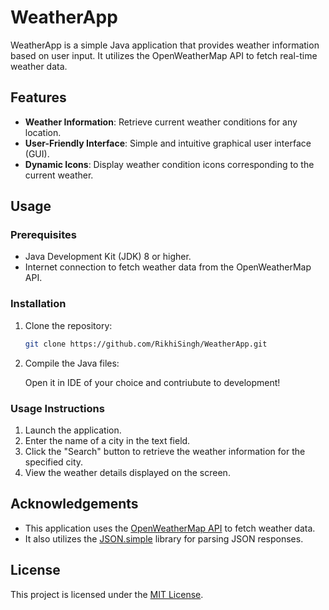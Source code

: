 # WeatherApp

WeatherApp is a simple Java application that provides weather information based on user input. It utilizes the OpenWeatherMap API to fetch real-time weather data.

## Features

- **Weather Information**: Retrieve current weather conditions for any location.
- **User-Friendly Interface**: Simple and intuitive graphical user interface (GUI).
- **Dynamic Icons**: Display weather condition icons corresponding to the current weather.

## Usage

### Prerequisites

- Java Development Kit (JDK) 8 or higher.
- Internet connection to fetch weather data from the OpenWeatherMap API.

### Installation

1. Clone the repository:

   ```bash
   git clone https://github.com/RikhiSingh/WeatherApp.git
   ```

2. Compile the Java files:

   Open it in IDE of your choice and contriubute to development!

### Usage Instructions

1. Launch the application.
2. Enter the name of a city in the text field.
3. Click the "Search" button to retrieve the weather information for the specified city.
4. View the weather details displayed on the screen.

## Acknowledgements

- This application uses the [OpenWeatherMap API](https://openweathermap.org/) to fetch weather data.
- It also utilizes the [JSON.simple](https://code.google.com/archive/p/json-simple/) library for parsing JSON responses.

## License

This project is licensed under the [MIT License](LICENSE).
